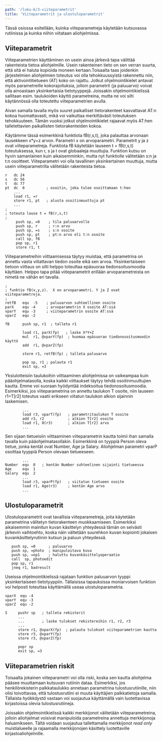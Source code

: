 ```yaml
---
path: '/luku-6/3-viiteparametrit'
title: 'Viiteparametrit ja ulostuloparametrit'
---
```


<div>
<lead>Tässä osiossa esitellään, kuinka viiteparametreja käytetään kutsuvassa rutiinissa ja kuinka niihin viitataan aliohjelmissa.</lead>
</div>

## Viiteparametrit
Viiteparametrien käyttäminen on usein ainoa järkevä tapa välittää rakenteista tietoa aliohjelmille. Usein rakenteinen tieto on sen verran suurta, että sitä ei haluta kopioida moneen kertaan.Toisaalta taas joidenkin järjestelmien aliohjelmien toteutus voi olla tehokkuussyistä rakennettu niin, että aktivointitietueen (AT) koko on rajattu. Jotkut ohjelmointikielet antavat myös parametreille kokorajoituksia, jolloin parametrit (ja paluuarvo) voivat olla ainoastaan yksinkertaisia tietotyyppejä. Joissakin ohjelmointikielissä sallitaan esim. taulukoiden käyttö parametreina, mutta ne voi silti käytännössä olla toteutettu viiteparametrien avulla.

Aivan samalla tavalla myös suuret paikalliset tietorakenteet kasvattavat AT:n kokoa huomattavasti, mikä voi vaikuttaa merkittävästi toteutuksen tehokkuuteen. Tämän vuoksi jotkut ohjelmointikielet rajaavat myös AT:hen talletettavien paikallisten tietorakenteiden kokoa.

Käytämme tässä esimerkkinä funktiota fB(r,s,t), joka palauttaa arvonaan lausekkeen x\*y+z arvon. Parametri x on arvoparametri. Parametrit y ja z ovat viiteparametreja. Funktiota fB käytetään lauseen t = fB(r,s,t) toteutuksessa, kun r, s ja t ovat globaaleja muuttujia. Funktion kutsu on hyvin samanlainen kuin aikaisemminkin, mutta nyt funktiolle välitetään s:n ja t:n osoitteet. Viiteparametri voi olla tavallinen yksinkertainen muuttuja, mutta usein viiteparametrilla välitetään rakenteista tietoa.

```
r   dc 24
s   dc 56
t   dc 77
pt  dc  0          ; osoitin, joka tulee osoittamaan t:hen
    ...
    load r1, =r
    store r1, pt   ; alusta osoitinmuuttuja pt
    ... 
;
; toteuta lause t = fB(r,s,t) 
;
     push sp, =0    ; tila paluuarvolle
     push sp, r     ; r:n arvo
     push sp, =s    ; s:n osoite
     push sp, pt    ; pt:n arvo eli t:n osoite
     call sp, fB
     pop sp, r1
     store r1, t
```

Viiteparametreihin viittaamisessa täytyy muistaa, että parametrina on annettu vasta viitattavan tiedon osoite eikä sen arvoa. Yksinkertaiseen tietoon viittaus on silti helppo toteuttaa epäsuoraa tiedonsoitusmoodia käyttäen. Helppo tapa pitää viiteparametrit erillään arvoparametreista on nimetä ne vähän eri tavalla.

```
;
; funktio fB(x,y,z).  X on arvoparametri. Y ja Z ovat viiteparametreja.
;
retfB   equ  -5    ; paluuarvon suhteellinen osoite
parX    equ -4     ; arvoparametrin X osoite AT:ssä
vparY   equ -3     ; viiteparametrin osoite AT:ssä
vparZ   equ -2

fB      push sp, r1  ; talleta r1
        
        load r1, parX(fp)   ; laske X*Y+Z
        mul  r1, @vparY(fp)  ; huomaa epäsuoran tiedonosoitusmoodin käyttö
        add  r1, @vparZ(fp)
        
        store r1, retfB(fp) ; talleta paluuarvo
        
        pop sp, r1 ; palauta r1
        exit sp, =3
```

Yksiulotteisiin taulukoihin viittaaminen aliohjelmissa on vaikeampaa kuin pääohjelmatasolla, koska kaikki viittaukset täytyy tehdä osoitinmuuttujien kautta. Emme voi suoraan hyödyntää indeksoitua tiedonosoitusmoodia. Esimerkiksi, jos viiteparametrina on annettu taulukon T osoite, niin lauseen r1=T[r2] toteutus vaatii erikseen viitatun taulukon alkion sijainnin laskemisen.

```
        ...
        load r3, vparT(fp)   ; parametritaulukon T osoite
        add r3, r2           ; alkion T[r2] osoite
        load r1, 0(r3)       ; alkion T[r2] arvo
        ...
```

Sen sijaan tietueisiin viittaaminen viiteparametrin kautta toimii ihan samalla tavalla kuin pääohjelmatasollakin. Esimerkkinä on tyyppiä Person oleva tietue, jonka kentät ovat Number, Age ja Salary. Aliohjelman parametri vparP osoittaa tyyppiä Person olevaan tietueeseen.

```
        ...
Number  equ  0   ; kentän Number suhteelinen sijainti tietueessa
Age     equ  1
Salary  equ  2
        ...
        load r3, vparP(fp)   ; viitatun tietueen osoite
        load r1, Age(r3)     ; kentän Age arvo
        ... 
```

## Ulostuloparametrit
Ulostuloparametrit ovat tavallisia viiteparametreja, joita käytetään parametrina välitetyn tietorakenteen muokkaamiseen. Esimerkiksi aikaisemmin mainitun kuvan käsittelyn yhteydessä tämän on selvästi järkevin vaihtoehto, koska näin vältetään suurehkon kuvan kopiointi jokaisen kuvankäsittelyrutiinin kutsun ja paluun yhteydessä.

```
   push sp, =0      ; paluuarvo
   push sp, =photo  ; manipuloitava kuva
   push sp, =op1    ; haluttu kuvankäsittelyoperaatio
   call  sp, photoedit
   pop sp, r1
   jneq r1, badresult
``` 

Useissa ohjelmointikielissä rajataan funktion paluuarvon tyyppi yksinkertaiseen tietotyyppiin. Tällaisissa tapauksissa moniarvoisen funktion voi helposti toteuttaa käyttämällä useaa ulostuloparametria.

```
vparX  equ -4
vparY  equ -3
vparZ  equ -2

S     pushr sp   ; talleta rekisterit
      ...
      ...        ; laske tulokset rekistereihin r1, r2, r3
      ... 
      store r1, @vparX(fp)  ; palauta tulokset viiteparametrien kautta
      store r3, @vparY(fp)
      store r3, @vparZ(fp)

      popr sp
      exit sp, =3
```

## Viiteparametrien riskit
Toisaalta jokainen viiteparametri voi olla riski, koska sen kautta aliohjelma pääsee muuttamaan kutsuvan rutiinin dataa. Esimerkiksi, jos henkilörekisterin palkkataulukko annetaan parametrina tulostusrutiinille, niin olisi toivottavaa, että tulostusrutiini ei muuta käyttäjien palkkatietoja samalla. Tällaista _hyökkäystä_ vastaan voi suojautua käyttämällä vain luotettavissa kirjastoissa olevia tulostusrutiineja.

Joissakin ohjelmointikielissä kaikki merkkijonot välitetään viiteparametreina, jolloin aliohjelmat voisivat manipuloida parametreina annettuja merkkijonoja haluamikseen. Tältä voidaan suojautua tallettamalla merkkijonot _read only_ muistialueelle ja rajaamalla merkkijonojen käsittely luotettaville kirjastoaliohjelmille.


<!-- quiz 6.3.??  ????? -->

<div><quiznator id="5ce68b9ac32bef0809233512"></quiznator></div>
<div><quiznator id="5ce68cc0b46310082c3f4953"></quiznator></div>
<div><quiznator id="5ce68db45b211f07e0462853"></quiznator></div>
<div><quiznator id="5ce68ec9b46310082c3f495a"></quiznator></div>
<div><quiznator id="5ce693de875222075bf2f713"></quiznator></div>
